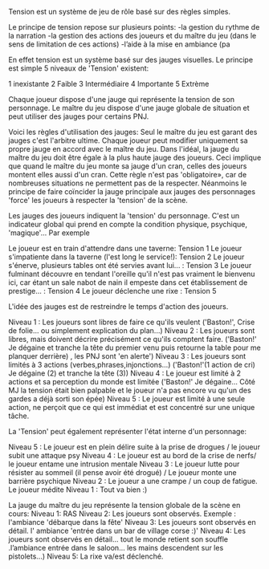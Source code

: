 ﻿Tension est un système de jeu de rôle basé sur des règles simples.

Le principe de tension repose sur plusieurs points:
-la gestion du rythme de la narration
-la gestion des actions des joueurs et du maître du jeu (dans le sens de limitation de ces actions)
-l’aide à la mise en ambiance (pa

En effet tension est un système basé sur des jauges visuelles.
Le principe est simple
5 niveaux de 'Tension' existent:

1 inexistante
2 Faible
3 Intermédiaire
4 Importante
5 Extrème


Chaque joueur dispose d'une jauge qui représente la tension de son personnage.
Le maître du jeu dispose d'une jauge globale de situation et peut utiliser des jauges pour certains PNJ.

Voici les règles d'utilisation des jauges:
Seul le maître du jeu est garant des jauges c'est l'arbitre ultime.
Chaque joueur peut modifier uniquement sa propre jauge en accord avec le maître du jeu.
Dans l'idéal, la jauge du maître du jeu doit être égale à la plus haute jauge des joueurs. Ceci implique que quand le maître du jeu monte sa jauge d'un cran, celles des joueurs montent elles aussi d'un cran. Cette règle n'est pas 'obligatoire», car de nombreuses situations ne permettent pas de la respecter. Néanmoins le principe de faire coïncider la jauge principale aux jauges des personnages 'force' les joueurs à respecter la 'tension' de la scène.

Les jauges des joueurs indiquent la 'tension' du personnage. C'est un indicateur global qui prend en compte la condition physique, psychique, 'magique'...
Par exemple

Le joueur est en train d'attendre dans une taverne: Tension 1
Le joueur s'impatiente dans la taverne (l'est long le service!): Tension 2
Le joueur s'énerve, plusieurs tables ont été servies avant lui... : Tension 3
Le joueur fulminant découvre en tendant l'oreille qu'il n'est pas vraiment le bienvenu ici, car étant un sale nabot de nain il empeste dans cet établissement de prestige... : Tension 4
Le joueur déclenche une rixe : Tension 5

L'idée des jauges est de restreindre le temps d'action des joueurs. 

Niveau 1 : Les joueurs sont libres de faire ce qu'ils veulent ('Baston!', Crise de folie... ou simplement explication du plan...)
Niveau 2 : Les joueurs sont libres, mais doivent décrire précisément ce qu'ils comptent faire. ('Baston!' Je dégaine et tranche la tête du premier venu puis retourne la table pour me planquer derrière) , les PNJ sont 'en alerte')
Niveau 3 : Les joueurs sont limités à 3 actions (verbes,phrases,injonctions...)
('Baston!'(1 action de cri) Je dégaine (2) et tranche la tête (3))
Niveau 4 : Le joueur est limité à 2 actions et sa perception du monde est limitée ('Baston!' Je dégaine... Côté MJ la tension était bien palpable et le joueur n'a pas encore vu qu'un des gardes a déjà sorti son épée)
Niveau 5 : Le joueur est limité à une seule action, ne perçoit que ce qui est immédiat et est concentré sur une unique tâche.

La 'Tension' peut également représenter l'état interne d'un personnage:

Niveau 5 : Le joueur est en plein délire suite à la prise de drogues / le joueur subit une attaque psy
Niveau 4 : Le joueur est au bord de la crise de nerfs/ le joueur entame une intrusion mentale
Niveau 3 : Le joueur lutte pour résister au sommeil (il pense avoir été drogué) / Le joueur monte une barrière psychique
Niveau 2 : Le joueur a une crampe / un coup de fatigue. Le joueur médite
Niveau 1 : Tout va bien :)

La jauge du maître du jeu représente la tension globale de la scène en cours:
Niveau 1: RAS
Niveau 2: Les joueurs sont observés. Exemple : l'ambiance 'débarque dans la fête'
Niveau 3: Les joueurs sont observés en détail. l' ambiance 'entrée dans un bar de village corse :)'
Niveau 4: Les joueurs sont observés en détail... tout le monde retient son souffle .l’ambiance entrée dans le saloon... les mains descendent sur les pistolets...)
Niveau 5: La rixe va/est déclenché.